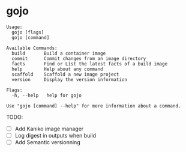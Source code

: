 # gojo

```
Usage:
  gojo [flags]
  gojo [command]

Available Commands:
  build       Build a container image
  commit      Commit changes from an image directory
  facts       Find or List the latest facts of a build image
  help        Help about any command
  scaffold    Scaffold a new image project
  version     Display the version information

Flags:
  -h, --help   help for gojo

Use "gojo [command] --help" for more information about a command.
```

TODO:

- [ ] Add Kaniko image manager
- [ ] Log digest in outputs when build
- [ ] Add Semantic versionning
